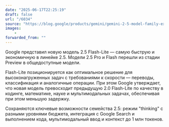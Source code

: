 ```yaml
---
date: "2025-06-17T22:25:19"
draft: false
url: "/6034"
source: "https://blog.google/products/gemini/gemini-2-5-model-family-expands/"
images:
    -
forwarded_from: ""
---
```


Google представил новую модель 2.5 Flash-Lite — самую быструю и экономичную в линейке 2.5. Модели 2.5 Pro и Flash перешли из стадии Preview в общедоступные модели.

Flash-Lite позиционируется как оптимальное решение для высоконагруженных задач с требованиями к скорости — переводы, классификация и аналогичные операции. При этом Google утверждает, что новая модель превосходит предыдущую 2.0 Flash-Lite по качеству в кодинге, математике, науке и мультимодальных задачах, обеспечивая при этом меньшую задержку.

Сохраняются ключевые возможности семейства 2.5: режим "thinking" с разными уровнями бюджета, интеграция с Google Search и выполнением кода, мультимодальный ввод и контекст до 1 млн токенов.
